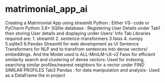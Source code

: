 # matrimonial_app_ai
Creating a Matrimonial App using streamlit
Python : Either VS- code or PyCharm Python 3.8+
SQlite database : Registering User Details under Tab1 then storing User details and displaying under Users' Info Tab
Libraries required are: 1. streamlit 2. sentence-transformers 3.faiss  4. numpy 5.sqlite3 6.Pandas
Streamlit for web development as UI
Sentence Transformers for NLP and to transfrom sentences into dense vectors/ embeddings. And the Model used is ALL-MiniLM-L6-v2
Faiss for efficient similarity search and clustering of dense vectors: Used for indexing, searching similar profiles/nearest neighbors for a vector under FIND SIMILAR PROFILES Tab3
Pandas : for data manipulation and analysis- Used as a DataFrame the in project
